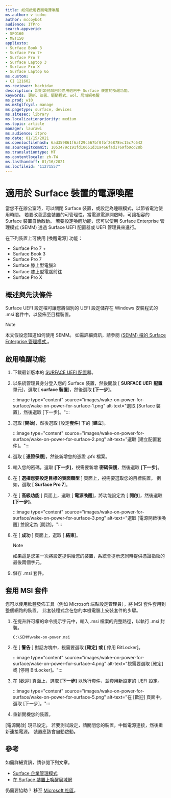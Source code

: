 ```yaml
---
title: 如何啟用表面電源喚醒
ms.author: v-todmc
author: mccoybot
audience: ITPro
search.appverid:
- SPO160
- MET150
appliesto:
- Surface Book 3
- Surface Pro 7+
- Surface Pro 7
- Surface Laptop 3
- Surface Pro X
- Surface Laptop Go
ms.custom:
- CI 121602
ms.reviewer: hachidan
description: 說明如何啟用和停用適用于 Surface 裝置的喚醒功能。
keywords: 更新、部署、驅動程式、wol、局域網喚醒
ms.prod: w10
ms.mktglfcycl: manage
ms.pagetype: surface, devices
ms.sitesec: library
ms.localizationpriority: medium
ms.topic: article
manager: laurawi
ms.audience: itpro
ms.date: 01/15/2021
ms.openlocfilehash: 6ad359861f6af29c567bf0fbf26878ec15c7c642
ms.sourcegitcommit: 1053479c191fd10651d31a466fad1769fb0cd28b
ms.translationtype: MT
ms.contentlocale: zh-TW
ms.lasthandoff: 01/16/2021
ms.locfileid: "11271557"
---
```

# 適用於 Surface 裝置的電源喚醒

當您不在辦公室時，可以關閉 Surface 裝置，或設定為睡眠模式，以節省電池使用時間。 若要改善這些裝置的可管理性，當電源電源開啟時，可讓相容的 Surface 裝置自動啟動。 若要設定喚醒功能，您可以使用 Surface Enterprise 管理模式 (SEMM) 透過 Surface UEFI 配置器或 UEFI 管理員來進行。

在下列裝置上可使用 [喚醒電源] 功能：

- Surface Pro 7 +
- Surface Book 3
- Surface Pro 7
- Surface 膝上型電腦3
- Surface 膝上型電腦前往
- Surface Pro X 


##  <a name="overview-and-prerequisites"></a>概述與先決條件

Surface UEFI 設定檔可讓您將個別的 UEFI 設定儲存在 Windows 安裝程式的 .msi 套件中，以發佈至目標裝置。 

> [!NOTE]
> 本文假設您知道如何使用 SEMM。 如需詳細資訊，請參閱 [ (SEMM) 檔的 Surface Enterprise 管理模式 ](surface-enterprise-management-mode.md) 。

##  <a name="to-enable-wake-on-power"></a>啟用喚醒功能

1.  下載最新版本的 [SURFACE UEFI 配置](https://www.microsoft.com/download/confirmation.aspx?id=46703)器。
2.  以系統管理員身分登入您的 Surface 裝置，然後開啟 [ **SURFACE UEFI 配置**單元]，選取 [ **surface 裝置**]，然後選取 **[下一步]**。

    :::image type="content" source="images/wake-on-power-for-surface/wake-on-power-for-surface-1.png" alt-text="選取 [Surface 裝置]，然後選取 [下一步]。":::
3.  選取 [**開始**]，然後選取 [設定**套件**] 下的 [**建立**]。

    :::image type="content" source="images/wake-on-power-for-surface/wake-on-power-for-surface-2.png" alt-text="選取 [建立配置套件]。":::
4.  選取 [ **憑證保護**]，然後新增您的憑證 .pfx 檔案。 
5. 輸入您的密碼，選取 **[下一步]**，視需要新增 **密碼保護**，然後選取 **[下一步]**。
6.  在 [ **選擇您要設定目標的表面類型** ] 頁面上，視需要選取您的目標裝置。 例如，選取 [ **Surface Pro 7**]。
7.  在 [ **高級功能** ] 頁面上，選取 [ **電源喚醒**]，將功能設定為 [ **開啟**]，然後選取 **[下一步]**。

    :::image type="content" source="images/wake-on-power-for-surface/wake-on-power-for-surface-3.png" alt-text="選取 [電源開啟後喚醒] 並設定為 [開啟]。"::: 
8.  在 [ **成功** ] 頁面上，選取 [ **結束**]。

    > [!NOTE]
    > 如果這是您第一次將設定提供給您的裝置，系統會提示您同時提供憑證指紋的最後兩個字元。 
9.  儲存 .msi 套件。 

##  <a name="apply-the-msi-package"></a>套用 MSI 套件 

您可以使用軟體發佈工具（例如 Microsoft 端點設定管理員），將 MSI 套件套用到整個網路的裝置。 此套裝程式含在您的本機電腦上安裝套件的步驟。 

1.  在提升許可權的命令提示字元中，輸入 .msi 檔案的完整路徑，以執行 .msi 封裝。 

    ```
    C:\SEMM\wake-on-power.msi 
    ```

2.  在 [ **警告** ] 對話方塊中，視需要選取 **[確定] 或 [** 停用 BitLocker]。

    :::image type="content" source="images/wake-on-power-for-surface/wake-on-power-for-surface-4.png" alt-text="視需要選取 [確定] 或 [停用 BitLocker]。":::
3.  在 [歡迎] 頁面上，選取 **[下一步]** 以執行套件，並套用新設定的 UEFI 設定。

    :::image type="content" source="images/wake-on-power-for-surface/wake-on-power-for-surface-5.png" alt-text="在 [歡迎] 頁面中，選取 [下一步]。":::
4.  重新開機您的裝置。 

[電源開啟] 現已設定。 若要測試設定，請關閉您的裝置，中斷電源連接，然後重新連接電源。 裝置應該會自動啟動。 

##  <a name="references"></a>參考

如需詳細資訊，請參閱下列文章。 

- [Surface 企業管理模式](surface-enterprise-management-mode.md)
- [在 Surface 裝置上喚醒局域網](wake-on-lan-for-surface-devices.md)

仍需要協助？ 移至 [Microsoft 社區](https://answers.microsoft.com/)。